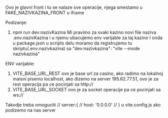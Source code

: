 Ovo je glavni front i tu se nalaze sve operacije, njega smestamo u FAKE_NAZIVKAZINA_FRONT u iframe

Podizanje:
1. npm run dev:nazivKazina
    Mi pravimo za svaki kazino novi file naziva .env.nazivKazina i u njemu ubacujemo env varijable za taj kazino
    I onda u package.json u scripts delu moramo da registrujemo tu skriptu(.env.nazivkazina) sa  "dev:nazivkazina": "vite --mode nazivkazina"
    
ENV varijable:

1. VITE_BASE_URL_REST ovo je base url za casino, ako radimo na lokalnoj maisni pisemo localhost, ako dizemo na server 195.62.77.51, ovo je za rest operacija pa ce pocinjati sa http://
2. VITE_BASE_URL_SOCKET ovo je za socket operacije pa ce pocinjati sa ws://


Takodje treba omoguciti 
  // server:{
  //   host: '0.0.0.0'
  // }
  u vite.config.js ako podizemo na nas server
